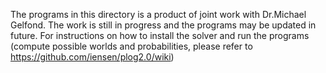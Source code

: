 The programs in this directory is a product of joint work with Dr.Michael Gelfond.
The work is still in progress and the programs may be updated in future. For instructions on how to install the solver and run the programs (compute possible worlds and probabilities, please refer to https://github.com/iensen/plog2.0/wiki)
